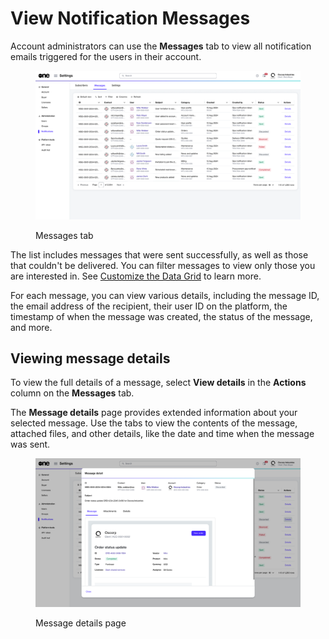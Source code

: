 # View Notification Messages

Account administrators can use the **Messages** tab to view all notification emails triggered for the users in their account.&#x20;

<figure><img src="../../../.gitbook/assets/notifications_message.png" alt=""><figcaption><p>Messages tab</p></figcaption></figure>

The list includes messages that were sent successfully, as well as those that couldn't be delivered. You can filter messages to view only those you are interested in. See [Customize the Data Grid](../../../marketplace-platform/getting-started/interface/customize-the-data-grid.md) to learn more.&#x20;

For each message, you can view various details, including the message ID, the email address of the recipient, their user ID on the platform, the timestamp of when the message was created, the status of the message, and more.

## Viewing message details

To view the full details of a message, select **View details** in the **Actions** column on the **Messages** tab.

The **Message details** page provides extended information about your selected message. Use the tabs to view the contents of the message, attached files, and other details, like the date and time when the message was sent.&#x20;

<figure><img src="../../../.gitbook/assets/notifications_message_detail.png" alt=""><figcaption><p>Message details page</p></figcaption></figure>
